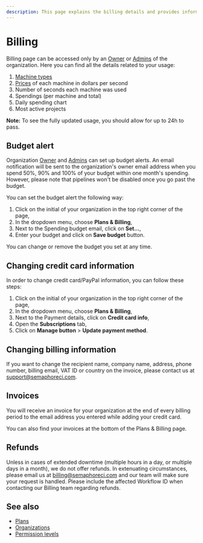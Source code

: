 ```yaml
---
description: This page explains the billing details and provides information on changing credit card and billing information on Semaphore 2.0.
---
```


# Billing

Billing page can be accessed only by an [Owner](https://docs.semaphoreci.com/account-management/permission-levels/#owner) or [Admins](https://docs.semaphoreci.com/account-management/permission-levels/#admins) of the organization.
Here you can find all the details related to your usage:

1. [Machine types](https://docs.semaphoreci.com/ci-cd-environment/machine-types/)
2. [Prices](https://semaphoreci.com/pricing) of each machine in dollars per
second
3. Number of seconds each machine was used
4. Spendings (per machine and total)
5. Daily spending chart
6. Most active projects

**Note:** To see the fully updated usage, you should allow for up to
24h to pass.

## Budget alert

Organization [Owner](https://docs.semaphoreci.com/account-management/permission-levels/#owner) and [Admins](https://docs.semaphoreci.com/account-management/permission-levels/#admins) can set up budget alerts. An email notification
will be sent to the organization's owner email address when you spend 50%, 90%
and 100% of your budget within one month's spending. However, please note that
pipelines won't be disabled once you go past the budget.

You can set the budget alert the following way:

1. Click on the initial of your organization in the top right corner of the page,
2. In the dropdown menu, choose **Plans & Billing**,
3. Next to the Spending budget email, click on **Set…**,
4. Enter your budget and click on **Save budget** button.

You can change or remove the budget you set at any time.

## Changing credit card information

In order to change credit card/PayPal information, you can follow these steps:

1. Click on the initial of your organization in the top right corner of the page,
2. In the dropdown menu, choose **Plans & Billing**,
3. Next to the Payment details, click on **Credit card info**,
3. Open the **Subscriptions** tab,
4. Click on **Manage button** > **Update payment method**.

## Changing billing information

If you want to change the recipient name, company name, address, phone number,
billing email, VAT ID or country on the invoice, please contact us at
[support@semaphoreci.com](mailto:support@semaphoreci.com).

## Invoices

You will receive an invoice for your organization at the end of every billing
period to the email address you entered while adding your credit card.

You can also find your invoices at the bottom of the Plans & Billing page.

## Refunds

Unless in cases of extended downtime (multiple hours in a day, or multiple days 
in a month), we do not offer refunds. In extenuating circumstances, please email 
us at [billing@semaphoreci.com](mailto:billing@semaphoreci.com) and our team will make sure your request 
is handled. Please include the affected Workflow ID when contacting our Billing 
team regarding refunds.

## See also

- [Plans](https://docs.semaphoreci.com/account-management/plans/)
- [Organizations](https://docs.semaphoreci.com/account-management/organizations/)
- [Permission levels](https://docs.semaphoreci.com/account-management/permission-levels/)
